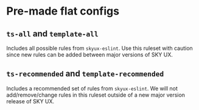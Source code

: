 # Pre-made flat configs

## `ts-all` and `template-all`

Includes all possible rules from `skyux-eslint`. Use this ruleset with caution since new rules can be added between major versions of SKY UX.

## `ts-recommended` and `template-recommended`

Includes a recommended set of rules from `skyux-eslint`. We will not add/remove/change rules in this ruleset outside of a new major version release of SKY UX.
